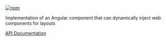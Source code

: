 [![npm](https://img.shields.io/npm/v/@acoustic-content-sdk/ng-web-component.svg?style=flat-square)](https://www.npmjs.com/package/@acoustic-content-sdk/ng-web-component)

Implementation of an Angular component that can dynamically inject web components for layouts

[API Documentation](./markdown/ng-web-component.md)
